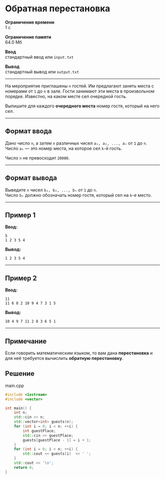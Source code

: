 # Обратная перестановка

**Ограничение времени**  
1 с

**Ограничение памяти**  
64.0 Мб

**Ввод**  
стандартный ввод или `input.txt`

**Вывод**  
стандартный вывод или `output.txt`

---

На мероприятие приглашены `n` гостей. Им предлагают занять места с номерами от `1` до `n` в зале. Гости занимают эти места в произвольном порядке. Известно, на каком месте сел очередной гость.

Выпишите для каждого **очередного места** номер гостя, который на него сел.

---

## Формат ввода

Дано число `n`, а затем `n` различных чисел `a₁, a₂, ..., aₙ` от `1` до `n`.  
Число `aₖ` — это номер места, на которое сел `k`-й гость.

Число `n` не превосходит `20000`.

---

## Формат вывода

Выведите `n` чисел `b₁, b₂, ..., bₙ` от `1` до `n`.  
Число `bₖ` должно обозначать номер гостя, который сел на `k`-е место.

---

## Пример 1

**Ввод:**
```
5
1 2 3 5 4
```

**Вывод:**
```
1 2 3 5 4
```

---

## Пример 2

**Ввод:**
```
11
11 6 8 2 10 9 4 7 3 1 5
```

**Вывод:**
```
10 4 9 7 11 2 8 3 6 5 1
```

---

## Примечание

Если говорить математическим языком, то вам дана **перестановка** и для неё требуется вычислить **обратную перестановку**.
## Решение

main.cpp
```cpp
#include <iostream>
#include <vector>

int main() {
    int n;
    std::cin >> n;
    std::vector<int> guests(n);
    for (int i = 0; i < n; ++i) {
        int guestPlace;
        std::cin >> guestPlace;
        guests[guestPlace - 1] = i + 1;
    }
    for (int i = 0; i < n; ++i) {
        std::cout << guests[i]  << ' ';
    }
    std::cout << '\n';
    return 0;
}
```
